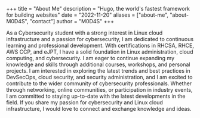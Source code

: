 +++
title = "About Me"
description = "Hugo, the world's fastest framework for building websites"
date = "2022-11-20"
aliases = ["about-me", "about-M0D4S", "contact"]
author = "M0D4S"
+++

As a Cybersecurity student with a strong interest in Linux cloud infrastructure and a passion for cybersecurity, I am dedicated to continuous learning and professional development. With certifications in RHCSA, RHCE, AWS CCP, and eJPT, I have a solid foundation in Linux administration, cloud computing, and cybersecurity. I am eager to continue expanding my knowledge and skills through additional courses, workshops, and personal projects. I am interested in exploring the latest trends and best practices in DevSecOps, cloud security, and security administration, and I am excited to contribute to the wider community of cybersecurity professionals. Whether through networking, online communities, or participation in industry events, I am committed to staying up-to-date with the latest developments in the field. If you share my passion for cybersecurity and Linux cloud infrastructure, I would love to connect and exchange knowledge and ideas.
